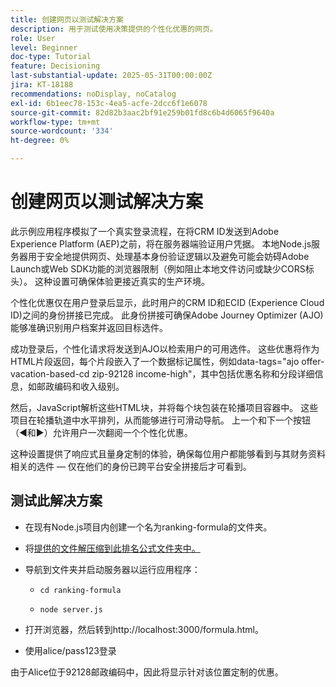 ```yaml
---
title: 创建网页以测试解决方案
description: 用于测试使用决策提供的个性化优惠的网页。
role: User
level: Beginner
doc-type: Tutorial
feature: Decisioning
last-substantial-update: 2025-05-31T00:00:00Z
jira: KT-18188
recommendations: noDisplay, noCatalog
exl-id: 6b1eec78-153c-4ea5-acfe-2dcc6f1e6078
source-git-commit: 82d82b3aac2bf91e259b01fd8c6b4d6065f9640a
workflow-type: tm+mt
source-wordcount: '334'
ht-degree: 0%

---
```


# 创建网页以测试解决方案

此示例应用程序模拟了一个真实登录流程，在将CRM ID发送到Adobe Experience Platform (AEP)之前，将在服务器端验证用户凭据。 本地Node.js服务器用于安全地提供网页、处理基本身份验证逻辑以及避免可能会妨碍Adobe Launch或Web SDK功能的浏览器限制（例如阻止本地文件访问或缺少CORS标头）。 这种设置可确保体验更接近真实的生产环境。

个性化优惠仅在用户登录后显示，此时用户的CRM ID和ECID (Experience Cloud ID)之间的身份拼接已完成。 此身份拼接可确保Adobe Journey Optimizer (AJO)能够准确识别用户档案并返回目标选件。

成功登录后，个性化请求将发送到AJO以检索用户的可用选件。 这些优惠将作为HTML片段返回，每个片段嵌入了一个数据标记属性，例如data-tags=&quot;ajo offer-vacation-based-cd zip-92128 income-high&quot;，其中包括优惠名称和分段详细信息，如邮政编码和收入级别。

然后，JavaScript解析这些HTML块，并将每个块包装在轮播项目容器中。 这些项目在轮播轨道中水平排列，从而能够进行可滑动导航。 上一个和下一个按钮（◀和▶）允许用户一次翻阅一个个性化优惠。

这种设置提供了响应式且量身定制的体验，确保每位用户都能够看到与其财务资料相关的选件 — 仅在他们的身份已跨平台安全拼接后才可看到。

## 测试此解决方案

* 在现有Node.js项目内创建一个名为ranking-formula的文件夹。

* 将[提供的文件解压缩到此排名公式文件夹中。](assets/ranking-formula.zip)

* 导航到文件夹并启动服务器以运行应用程序：
   * `cd ranking-formula`

   * `node server.js`


* 打开浏览器，然后转到http://localhost:3000/formula.html。

* 使用alice/pass123登录

由于Alice位于92128邮政编码中，因此将显示针对该位置定制的优惠。
